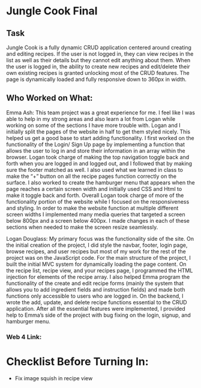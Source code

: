 # Jungle Cook Final

## Task

Jungle Cook is a fully dynamic CRUD application centered around creating and editing recipes. If the user is not logged in, they can view recipes in the list as well as their details but they cannot edit anything about them. When the user is logged in, the ability to create new recipes and edit/delete their own existing recipes is granted unlocking most of the CRUD features. The page is dynamically loaded and fully responsive down to 360px in width.

## Who Worked on What:

Emma Ash: This team project was a great experience for me. I feel like I was able to help in my strong areas and also learn a lot from Logan while working on some of the sections I have more trouble with. Logan and I initially split the pages of the website in half to get them styled nicely. This helped us get a good base to start adding functionality. I first worked on the functionality of the Login/ Sign Up page by implementing a function that allows the user to log in and store their information in an array within the browser. Logan took charge of making the top navigation toggle back and forth when you are logged in and logged out, and I followed that by making sure the footer matched as well. I also used what we learned in class to make the “+” button on all the recipe pages function correctly on the surface. I also worked to create the hamburger menu that appears when the page reaches a certain screen width and initially used CSS and Html to make it toggle back and forth. Overall Logan took charge of more of the functionality portion of the website while I focused on the responsiveness and styling. In order to make the website function at multiple different screen widths I implemented many media queries that targeted a screen below 800px and a screen below 400px. I made changes in each of these sections when needed to make the screen resize seamlessly.

Logan Douglass: My primary focus was the functionality side of the site. On the initial creation of the project, I did style the navbar, footer, login page, browse recipes, and user recipes but most of my work for the rest of the project was on the JavaScript code. For the main structure of the project, I built the initial MVC system for dynamically loading the page content. On the recipe list, recipe view, and your recipes page, I programmed the HTML injection for elements of the recipe array. I also helped Emma program the functionality of the create and edit recipe forms (mainly the system that allows you to add ingredient fields and instruction fields) and made both functions only accessible to users who are logged in. On the backend, I wrote the add, update, and delete recipe functions essential to the CRUD application. After all the essential features were implemented, I provided help to Emma’s side of the project with bug fixing on the login, signup, and hamburger menu.

### Web 4 Link:

# Checklist Before Turning In:

- Fix image squish in recipe view
